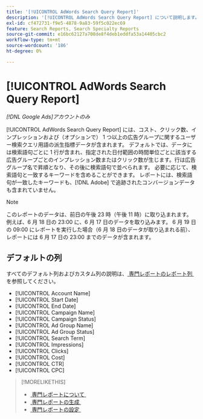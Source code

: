 ```yaml
---
title: '[!UICONTROL AdWords Search Query Report]'
description: '[!UICONTROL AdWords Search Query Report] について説明します。'
exl-id: cf472731-f9e5-4878-9a83-59f5c022ec69
feature: Search Reports, Search Specialty Reports
source-git-commit: e16bc62127a708de8f4deb1eddfa53a14405cbc2
workflow-type: tm+mt
source-wordcount: '186'
ht-degree: 0%

---
```


# [!UICONTROL AdWords Search Query Report]

*[!DNL Google Ads]アカウントのみ*

[!UICONTROL AdWords Search Query Report] には、コスト、クリック数、インプレッションおよび（オプションで） 1 つ以上の広告グループに関するユーザー検索クエリ用語の派生指標データが含まれます。 デフォルトでは、データには検索語句ごとに 1 行が含まれ、指定された日付範囲の時間単位ごとに該当する広告グループごとのインプレッション数またはクリック数が生じます。行は広告グループ名で昇順となり、その後に検索語句で並べられます。 必要に応じて、検索語句と一致するキーワードを含めることができます。 レポートには、検索語句が一致したキーワードも、[!DNL Adobe] で追跡されたコンバージョンデータも含まれていません。

>[!NOTE]
>
>このレポートのデータは、前日の午後 23 時（午後 11 時）に取り込まれます。 例えば、6 月 18 日の 23:00 に、6 月 17 日のデータを取り込みます。 6 月 19 日の 09:00 にレポートを実行した場合（6 月 18 日のデータが取り込まれる前）、レポートには 6 月 17 日の 23:00 までのデータが含まれます。

## デフォルトの列

すべてのデフォルト列およびカスタム列の説明は、[&#x200B; 専門レポートのレポート列 &#x200B;](specialty-report-columns.md) を参照してください。

* [!UICONTROL Account Name]
* [!UICONTROL Start Date]
* [!UICONTROL End Date]
* [!UICONTROL Campaign Name]
* [!UICONTROL Campaign Status]
* [!UICONTROL Ad Group Name]
* [!UICONTROL Ad Group Status]
* [!UICONTROL Search Term]
* [!UICONTROL Impressions]
* [!UICONTROL Clicks]
* [!UICONTROL Cost]
* [!UICONTROL CTR]
* [!UICONTROL CPC]

>[!MORELIKETHIS]
>
>* [&#x200B; 専門レポートについて &#x200B;](specialty-report-about.md)
>* [&#x200B; 専門レポートの生成 &#x200B;](specialty-report-generate.md)
>* [&#x200B; 専門レポートの設定 &#x200B;](specialty-report-settings.md)
